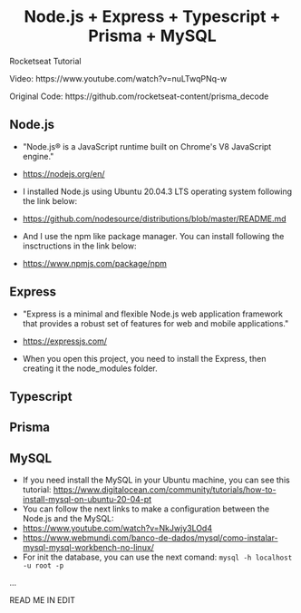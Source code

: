 
<h1 align="center">
Node.js + Express + Typescript + Prisma + MySQL
</h1>

<p> Rocketseat Tutorial </p>
<p> Video: https://www.youtube.com/watch?v=nuLTwqPNq-w</p>
<p> Original Code: https://github.com/rocketseat-content/prisma_decode </p>

## Node.js
- "Node.js® is a JavaScript runtime built on Chrome's V8 JavaScript engine."
- https://nodejs.org/en/

- I installed Node.js using Ubuntu 20.04.3 LTS operating system following the link below:
- https://github.com/nodesource/distributions/blob/master/README.md

- And I use the npm like package manager. You can install following the insctructions in the link below:
- https://www.npmjs.com/package/npm

## Express
- "Express is a minimal and flexible Node.js web application framework that provides a robust set of features for web and mobile applications."
- https://expressjs.com/

- When you open this project, you need to install the Express, then creating it the node_modules folder.

## Typescript

## Prisma

## MySQL
- If you need install the MySQL in your Ubuntu machine, you can see this tutorial: https://www.digitalocean.com/community/tutorials/how-to-install-mysql-on-ubuntu-20-04-pt
- You can follow the next links to make a configuration between the Node.js and the MySQL: 
- https://www.youtube.com/watch?v=NkJwjy3LOd4
- https://www.webmundi.com/banco-de-dados/mysql/como-instalar-mysql-mysql-workbench-no-linux/
- For init the database, you can use the next comand: 
```mysql -h localhost -u root -p```


...

READ ME IN EDIT

